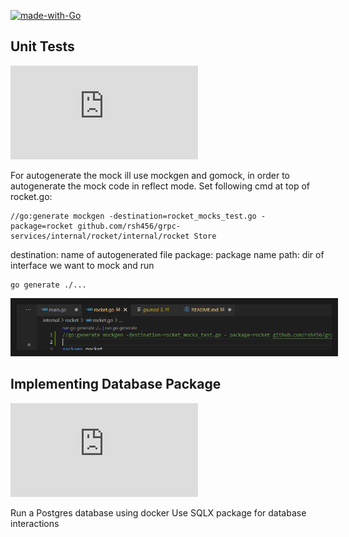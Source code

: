 [![made-with-Go](https://img.shields.io/badge/Made%20with-Go-1f425f.svg)](https://go.dev/)
## Unit Tests
[![Latest release](https://badgen.net/github/release/Naereen/Strapdown.js)](https://github.com/golang/mock)

For autogenerate the mock ill use mockgen and gomock, in order to autogenerate the mock code in reflect mode.
Set following cmd at top of rocket.go:
```
//go:generate mockgen -destination=rocket_mocks_test.go -package=rocket github.com/rsh456/grpc-services/internal/rocket/internal/rocket Store
```
destination: name of autogenerated file
package: package name
path: dir of interface we want to mock and run
```
go generate ./...
```

<p align="center">
<img src="https://github.com/rsh456/grpc-services/blob/master/images/gogenerate.PNG" border="10"/>
</p>

## Implementing Database Package
[![Latest release](https://badgen.net/github/release/Naereen/Strapdown.js)](https://github.com/jmoiron/sqlx)

Run a Postgres database using docker
Use SQLX package for database interactions
